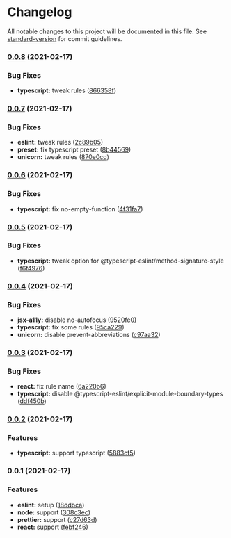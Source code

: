 # Changelog

All notable changes to this project will be documented in this file. See [standard-version](https://github.com/conventional-changelog/standard-version) for commit guidelines.

### [0.0.8](https://github.com/macchiitaka/eslint-config/compare/v0.0.7...v0.0.8) (2021-02-17)


### Bug Fixes

* **typescript:** tweak rules ([866358f](https://github.com/macchiitaka/eslint-config/commit/866358fd4598c30d4d55de11087ef3dbdeeaece6))

### [0.0.7](https://github.com/macchiitaka/eslint-config/compare/v0.0.6...v0.0.7) (2021-02-17)


### Bug Fixes

* **eslint:** tweak rules ([2c89b05](https://github.com/macchiitaka/eslint-config/commit/2c89b0524db78f3d21384df0c2abbaf05b178d1d))
* **preset:** fix typescript preset ([8b44569](https://github.com/macchiitaka/eslint-config/commit/8b44569e38b2ec8820d04951f89f52ea9b3857e8))
* **unicorn:** tweak rules ([870e0cd](https://github.com/macchiitaka/eslint-config/commit/870e0cd964e6038ee0fe6da69559c1cfaf66d6ab))

### [0.0.6](https://github.com/macchiitaka/eslint-config/compare/v0.0.5...v0.0.6) (2021-02-17)


### Bug Fixes

* **typescript:** fix no-empty-function ([4f31fa7](https://github.com/macchiitaka/eslint-config/commit/4f31fa775a22b85d557217d85ecf8440f9814141))

### [0.0.5](https://github.com/macchiitaka/eslint-config/compare/v0.0.4...v0.0.5) (2021-02-17)


### Bug Fixes

* **typescript:** tweak option for @typescript-eslint/method-signature-style ([f6f4976](https://github.com/macchiitaka/eslint-config/commit/f6f4976a0b3fd6371f2021c693df6114997a24fd))

### [0.0.4](https://github.com/macchiitaka/eslint-config/compare/v0.0.3...v0.0.4) (2021-02-17)


### Bug Fixes

* **jsx-a11y:** disable no-autofocus ([9520fe0](https://github.com/macchiitaka/eslint-config/commit/9520fe0f21f1511dc74e26787b684aaa6cf359b6))
* **typescript:** fix some rules ([95ca229](https://github.com/macchiitaka/eslint-config/commit/95ca2293d7ed4e847ad6e56f8a207d06ab194a4e))
* **unicorn:** disable prevent-abbreviations ([c97aa32](https://github.com/macchiitaka/eslint-config/commit/c97aa320e29d5633679a33d25f6513d6420fd198))

### [0.0.3](https://github.com/macchiitaka/eslint-config/compare/v0.0.2...v0.0.3) (2021-02-17)


### Bug Fixes

* **react:** fix rule name ([6a220b6](https://github.com/macchiitaka/eslint-config/commit/6a220b6bb3e34de8f36c152939c3a2dd3007c9e0))
* **typescript:** disable @typescript-eslint/explicit-module-boundary-types ([ddf450b](https://github.com/macchiitaka/eslint-config/commit/ddf450bdbe06bd52b07ae745797082f0512ec97c))

### [0.0.2](https://github.com/macchiitaka/eslint-config/compare/v0.0.1...v0.0.2) (2021-02-17)


### Features

* **typescript:** support typescript ([5883cf5](https://github.com/macchiitaka/eslint-config/commit/5883cf5440cceb81b5c6eac1bf4f7bb820bff08f))

### 0.0.1 (2021-02-17)


### Features

* **eslint:** setup ([18ddbca](https://github.com/macchiitaka/eslint-config/commit/18ddbcadb86bbca33c6aa3dae862be49f316ffe4))
* **node:** support ([308c3ec](https://github.com/macchiitaka/eslint-config/commit/308c3ec636110781506a4c993a6d1800436749d2))
* **prettier:** support ([c27d63d](https://github.com/macchiitaka/eslint-config/commit/c27d63da2f69d08a847a1ef6052250fe17725b85))
* **react:** support ([febf246](https://github.com/macchiitaka/eslint-config/commit/febf246695464b39ca717aaba28f597f118c6004))
